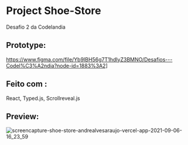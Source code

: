 # Project Shoe-Store 

Desafio 2 da Codelandia

## Prototype: 
https://www.figma.com/file/Yb9IBH56g7T1hdIyZ3BMNO/Desafios---Codel%C3%A2ndia?node-id=1883%3A2]

## Feito com :
React, Typed.js, Scrollreveal.js

## Preview:
![screencapture-shoe-store-andrealvesaraujo-vercel-app-2021-09-06-16_23_59](https://user-images.githubusercontent.com/18336972/132255579-afa279b3-b3f3-4a38-bc9d-5d7e183df847.png)
